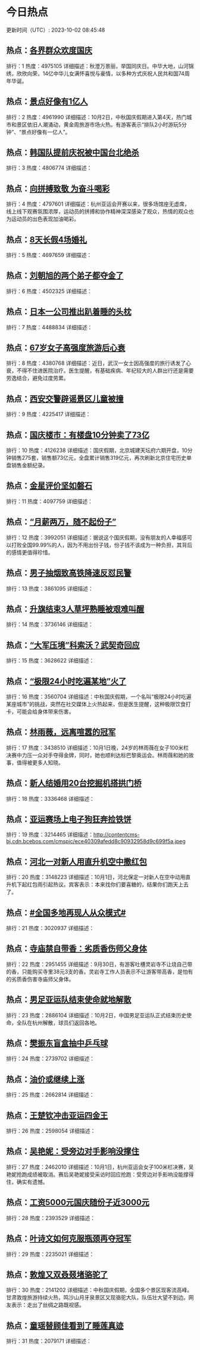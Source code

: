 # 今日热点

更新时间（UTC）: 2023-10-02 08:45:48

## 热点：[各界群众欢度国庆](https://cn.bing.com/search?q=各界群众欢度国庆)
排行：1
热度：4975105
详细描述：秋澄万景丽，举国同庆日。中华大地，山河锦绣，欣欣向荣，14亿中华儿女满怀喜悦与豪情，以多种方式庆祝人民共和国74周年华诞。

## 热点：[景点好像有1亿人](https://cn.bing.com/search?q=景点好像有1亿人)
排行：2
热度：4961990
详细描述：10月2日，中秋国庆假期进入第4天，热门城市和景区依旧人潮涌动，黄金周旅游市场火热。有游客表示“排队2小时游玩5分钟”、“景点好像有一亿人”。

## 热点：[韩国队提前庆祝被中国台北绝杀](https://cn.bing.com/search?q=韩国队提前庆祝被中国台北绝杀)
排行：3
热度：4806774
详细描述：

## 热点：[向拼搏致敬 为奋斗喝彩](https://cn.bing.com/search?q=向拼搏致敬为奋斗喝彩)
排行：4
热度：4797601
详细描述：杭州亚运会开赛以来，很多场馆座无虚席，线上线下观赛氛围浓厚，运动员的拼搏和协作精神深深感染了观众，热情的观众也为运动员的出色表现加油喝彩。

## 热点：[8天长假4场婚礼](https://cn.bing.com/search?q=8天长假4场婚礼)
排行：5
热度：4697659
详细描述：

## 热点：[刘朝旭的两个弟子都夺金了](https://cn.bing.com/search?q=刘朝旭的两个弟子都夺金了)
排行：6
热度：4502325
详细描述：

## 热点：[日本一公司推出趴着睡的头枕](https://cn.bing.com/search?q=日本一公司推出趴着睡的头枕)
排行：7
热度：4488834
详细描述：

## 热点：[67岁女子高强度旅游后心衰](https://cn.bing.com/search?q=67岁女子高强度旅游后心衰)
排行：8
热度：4380768
详细描述：近日，武汉一女士因高强度的旅行诱发了心衰，不得不住进医院治疗。医生提醒，有基础疾病、年纪较大的人群出行还是需要劳逸结合，避免过度劳累。

## 热点：[西安交警辟谣景区儿童被撞](https://cn.bing.com/search?q=西安交警辟谣景区儿童被撞)
排行：9
热度：4225417
详细描述：

## 热点：[国庆楼市：有楼盘10分钟卖了73亿](https://cn.bing.com/search?q=国庆楼市：有楼盘10分钟卖了73亿)
排行：10
热度：4126238
详细描述：国庆假期，北京城建天坛府六期开盘，10分钟销售275套，销售额73亿元，全盘累计销售319亿元，再次刷新北京住宅历史单盘销售金额纪录。

## 热点：[金星评价坚如磐石](https://cn.bing.com/search?q=金星评价坚如磐石)
排行：11
热度：4097759
详细描述：

## 热点：[“月薪两万，随不起份子”](https://cn.bing.com/search?q=“月薪两万，随不起份子”)
排行：12
热度：3992051
详细描述：据说这个国庆假期，没有朋友的人幸福感可以打败全国99.99%的人，因为不用出份子钱，份子钱不该成为一种负担，其背后的感情更值得珍惜。

## 热点：[男子抽烟致高铁降速反怼民警](https://cn.bing.com/search?q=男子抽烟致高铁降速反怼民警)
排行：13
热度：3861095
详细描述：

## 热点：[升旗结束3人草坪熟睡被艰难叫醒](https://cn.bing.com/search?q=升旗结束3人草坪熟睡被艰难叫醒)
排行：14
热度：3736146
详细描述：

## 热点：[“大军压境”科索沃？武契奇回应](https://cn.bing.com/search?q=“大军压境”科索沃？武契奇回应)
排行：15
热度：3628622
详细描述：

## 热点：[“极限24小时吃遍某地”火了](https://cn.bing.com/search?q=“极限24小时吃遍某地”火了)
排行：16
热度：3560704
详细描述：中秋国庆假期，一个名叫“极限24小时吃遍某座城市”的挑战，突然在社交媒体上火热起来，但是医生提醒，这种极限饮食打卡，可能会给身体带来伤害。

## 热点：[林雨薇，远离喧嚣的冠军](https://cn.bing.com/search?q=林雨薇，远离喧嚣的冠军)
排行：17
热度：3438510
详细描述：10月1日晚，24岁的林雨薇在女子100米栏决赛中力压一众对手夺得金牌，同时，她也顺利达标巴黎奥运会。林雨薇和她的故事，值得被更多人知晓。

## 热点：[新人结婚用20台挖掘机搭拱门桥](https://cn.bing.com/search?q=新人结婚用20台挖掘机搭拱门桥)
排行：18
热度：3336468
详细描述：

## 热点：[亚运赛场上电子狗狂奔捡铁饼](https://cn.bing.com/search?q=亚运赛场上电子狗狂奔捡铁饼)
排行：19
热度：3214465
详细描述：http://contentcms-bj.cdn.bcebos.com/cmspic/ece40309afedd8c90932958d9c699f5a.jpeg

## 热点：[河北一对新人用直升机空中撒红包](https://cn.bing.com/search?q=河北一对新人用直升机空中撒红包)
排行：20
热度：3148223
详细描述：10月1日，河北保定一对新人在空中动用直升机下起红包雨引起热议。宾客表示：本来找你们要喜糖的，结果你们跑天上去了。 

## 热点：[#全国多地再现人从众模式#](https://cn.bing.com/search?q=#全国多地再现人从众模式#)
排行：21
热度：3020937
详细描述：

## 热点：[寺庙禁自带香：劣质香伤师父身体](https://cn.bing.com/search?q=寺庙禁自带香：劣质香伤师父身体)
排行：22
热度：2951455
详细描述：9月30日，有游客吐槽灵岩寺不让烧自己带的香，只能购买寺里38元3支的香。灵岩寺工作人员表示不让游客带高香，是怕有的劣质香伤害寺庙师父身体。

## 热点：[男足亚运队结束使命就地解散](https://cn.bing.com/search?q=男足亚运队结束使命就地解散)
排行：23
热度：2886104
详细描述：10月2日，中国男足亚运队正式结束历史使命，全队在杭州解散，球员们返回各地。

## 热点：[樊振东盲盒抽中乒乓球](https://cn.bing.com/search?q=樊振东盲盒抽中乒乓球)
排行：24
热度：2739702
详细描述：

## 热点：[油价或继续上涨](https://cn.bing.com/search?q=油价或继续上涨)
排行：25
热度：2662814
详细描述：

## 热点：[王楚钦冲击亚运四金王](https://cn.bing.com/search?q=王楚钦冲击亚运四金王)
排行：26
热度：2598054
详细描述：

## 热点：[吴艳妮：受旁边对手影响没撑住](https://cn.bing.com/search?q=吴艳妮：受旁边对手影响没撑住)
排行：27
热度：2462010
详细描述：10月1日，杭州亚运会女子100米栏决赛，吴艳妮抢跑成绩被取消。赛后吴艳妮接受采访时回应抢跑：受旁边对手影响没能撑得住，确实有遗憾。

## 热点：[工资5000元国庆随份子近3000元](https://cn.bing.com/search?q=工资5000元国庆随份子近3000元)
排行：28
热度：2393529
详细描述：

## 热点：[叶诗文如何克服瓶颈再夺冠军](https://cn.bing.com/search?q=叶诗文如何克服瓶颈再夺冠军)
排行：29
热度：2235021
详细描述：

## 热点：[敦煌又双叒叕堵骆驼了](https://cn.bing.com/search?q=敦煌又双叒叕堵骆驼了)
排行：30
热度：2141202
详细描述：中秋国庆假期，全国多个景区现客流高峰。甘肃敦煌旅游持续火热，鸣沙山月牙泉景区又现骆驼大队，队伍壮大望不到边。网友表示：走出了丝绸之路既视感。

## 热点：[童瑶替顾佳看到了睡莲真迹](https://cn.bing.com/search?q=童瑶替顾佳看到了睡莲真迹)
排行：31
热度：2079171
详细描述：

